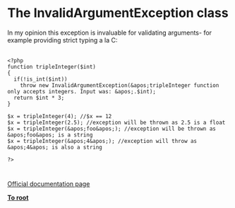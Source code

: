# The InvalidArgumentException class



In my opinion this exception is invaluable for validating arguments- for example providing strict typing a la C:<br><br>

```
<?php
function tripleInteger($int)
{
  if(!is_int($int))
    throw new InvalidArgumentException(&apos;tripleInteger function only accepts integers. Input was: &apos;.$int);
  return $int * 3;
}

$x = tripleInteger(4); //$x == 12
$x = tripleInteger(2.5); //exception will be thrown as 2.5 is a float
$x = tripleInteger(&apos;foo&apos;); //exception will be thrown as &apos;foo&apos; is a string
$x = tripleInteger(&apos;4&apos;); //exception will throw as &apos;4&apos; is also a string

?>
```
  

#

[Official documentation page](https://www.php.net/manual/en/class.invalidargumentexception.php)

**[To root](/README.md)**
